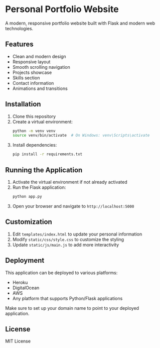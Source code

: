 # Personal Portfolio Website

A modern, responsive portfolio website built with Flask and modern web technologies.

## Features

- Clean and modern design
- Responsive layout
- Smooth scrolling navigation
- Projects showcase
- Skills section
- Contact information
- Animations and transitions

## Installation

1. Clone this repository
2. Create a virtual environment:
   ```bash
   python -m venv venv
   source venv/bin/activate  # On Windows: venv\Scripts\activate
   ```
3. Install dependencies:
   ```bash
   pip install -r requirements.txt
   ```

## Running the Application

1. Activate the virtual environment if not already activated
2. Run the Flask application:
   ```bash
   python app.py
   ```
3. Open your browser and navigate to `http://localhost:5000`

## Customization

1. Edit `templates/index.html` to update your personal information
2. Modify `static/css/style.css` to customize the styling
3. Update `static/js/main.js` to add more interactivity

## Deployment

This application can be deployed to various platforms:

- Heroku
- DigitalOcean
- AWS
- Any platform that supports Python/Flask applications

Make sure to set up your domain name to point to your deployed application.

## License

MIT License
